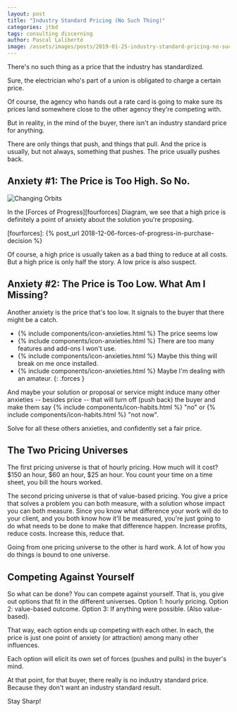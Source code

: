 ```yaml
---
layout: post
title: "Industry Standard Pricing (No Such Thing)"
categories: jtbd
tags: consulting discerning
author: Pascal Laliberté
image: /assets/images/posts/2019-01-25-industry-standard-pricing-no-such-thing.jpg
---
```


There's no such thing as a price that the industry has standardized.

Sure, the electrician who's part of a union is obligated to charge a certain price.

Of course, the agency who hands out a rate card is going to make sure its prices land somewhere close to the other agency they're competing with.

But in reality, in the mind of the buyer, there isn't an industry standard price for anything.

There are only things that push, and things that pull. And the price is usually, but not always, something that pushes. The price usually pushes back.

## Anxiety #1: The Price is Too High. So No.

![Changing Orbits](/assets/images/posts/2019-01-25-industry-standard-pricing-no-such-thing-01.svg)

In the [Forces of Progress][fourforces] Diagram, we see that a high price is definitely a point of anxiety about the solution you're proposing.

[fourforces]: {% post_url 2018-12-06-forces-of-progress-in-purchase-decision %}

Of course, a high price is usually taken as a bad thing to reduce at all costs. But a high price is only half the story. A low price is also suspect.

## Anxiety #2: The Price is Too Low. What Am I Missing?

Another anxiety is the price that's too low. It signals to the buyer that there might be a catch.

* {% include components/icon-anxieties.html %} The price seems low
* {% include components/icon-anxieties.html %} There are too many features and add-ons I won't use.
* {% include components/icon-anxieties.html %} Maybe this thing will break on me once installed.
* {% include components/icon-anxieties.html %} Maybe I'm dealing with an amateur.
{: .forces }

And maybe your solution or proposal or service might induce many other anxieties -- besides price -- that will turn off (push back) the buyer and make them say {% include components/icon-habits.html %} "no" or {% include components/icon-habits.html %} "not now".

Solve for all these others anxieties, and confidently set a fair price.

## The Two Pricing Universes

The first pricing universe is that of hourly pricing. How much will it cost? $150 an hour, $60 an hour, $25 an hour. You count your time on a time sheet, you bill the hours worked.

The second pricing universe is that of value-based pricing. You give a price that solves a problem you can both measure, with a solution whose impact you can both measure. Since you know what difference your work will do to your client, and you both know how it'll be measured, you're just going to do what needs to be done to make that difference happen. Increase profits, reduce costs. Increase this, reduce that.

Going from one pricing universe to the other is hard work. A lot of how you do things is bound to one universe.

## Competing Against Yourself

So what can be done? You can compete against yourself. That is, you give out options that fit in the different universes. Option 1: hourly pricing. Option 2: value-based outcome. Option 3: If anything were possible. (Also value-based).

That way, each option ends up competing with each other. In each, the price is just one point of anxiety (or attraction) among many other influences.

Each option will elicit its own set of forces (pushes and pulls) in the buyer's mind.

At that point, for that buyer, there really is no industry standard price. Because they don't want an industry standard result.

Stay Sharp!
